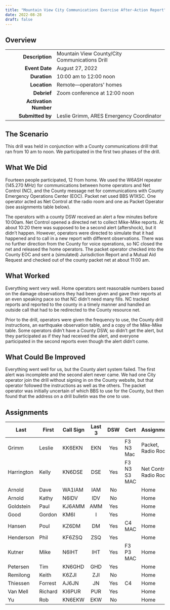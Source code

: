 ```yaml
---
title: "Mountain View City Communications Exercise After-Action Report"
date: 2022-08-28
draft: false
---
```


## Overview

|                       |                                                |
| --------------------: | :--------------------------------------------- |
|       **Description** | Mountain View County/City Communications Drill |
|        **Event Date** | August 27, 2022                                |
|          **Duration** | 10:00 am to 12:00 noon                         |
|          **Location** | Remote—operators' homes                        |
|           **Debrief** | Zoom conference at 12:00 noon                  |
| **Activation Number** |                                                |
|      **Submitted by** | Leslie Grimm, ARES Emergency Coordinator       |

## The Scenario

This drill was held in conjunction with a County communications drill that ran from 10 am to
noon. We participated in the first two phases of the drill.

## What We Did

Fourteen people participated, 12 from home. We used the W6ASH repeater (145.270 MHz) for
communications between home operators and Net Control (NC), and the County message net for
communications with County Emergency Operations Center (EOC). Packet net used BBS W1XSC. One operator acted as Net
Control at the radio room and one as Packet Operator (see assignments table below).

The operators with a county DSW received an alert a few minutes before 10:00am. Net Control
opened a directed net to collect Mike-Mike reports. At about 10:20 there was supposed to be a
second alert (aftershock), but it didn’t happen. However, operators were directed to simulate
that it had happened and to call in a new report with different observations. There was no
further direction from the County for voice operations, so NC closed the net and released the
home operators. The packet operator checked into the County EOC and sent a (simulated)
Jurisdiction Report and a Mutual Aid Request and checked out of the county packet net at
about 11:00 am.

## What Worked

Everything went very well. Home operators sent reasonable numbers based on the damage
observations they had been given and gave their reports at an even speaking pace so that NC
didn’t need many fills. NC tracked reports and reported to the county in a timely manner and
handled an outside call that had to be redirected to the County resource net.

Prior to the drill, operators were given the frequency to use, the County drill instructions, an
earthquake observation table, and a copy of the Mike-Mike table. Some operators didn’t have
a County DSW, so didn’t get the alert, but they participated as if they had received the alert,
and everyone participated in the second reports even though the alert didn’t come.

## What Could Be Improved

Everything went well for us, but the County alert system failed. The first alert was incomplete
and the second alert never came. We had one City operator join the drill without signing in on
the County website, but that operator followed the instructions as well as the others. The
packet operator was initially uncertain of which BBS to use for the County, but then found that
the address on a drill bulletin was the one to use.

## Assignments

| Last       | First   | Call Sign | Last 3 | DSW | Cert         | Assignment |
| --------   | ------  | --------- | :----: | :-: | ------------ | ---------- |
| Grimm      | Leslie  | KK6EKN    | EKN    | Yes | F3 N3 Mac    | Packet, Radio Room
| Harrington | Kelly   | KN6DSE    | DSE    | Yes | F3 N3 S3 MAC | Net Control, Radio Room
| Arnold     | Dave    | WA1IAM    | IAM    | No  |              | Home
| Arnold     | Kathy   | N6IDV     | IDV    | No  |              | Home
| Goldstein  | Paul    | KJ6AMM    | AMM    | Yes |              | Home
| Good       | Gordon  | KM6I      | I      | Yes |              | Home
| Hansen     | Poul    | KZ6DM     | DM     | Yes | C4 MAC       | Home
| Henderson  | Phil    | KF6ZSQ    | ZSQ    | Yes |              | Home
| Kutner     | Mike    | N6IHT     | IHT    | Yes | F3 P3 MAC    | Home
| Petersen   | Tim     | KN6GHD    | GHD    | Yes |              | Home
| Remilong   | Keith   | K6ZJI     | ZJI    | No  |              | Home
| Thiessen   | Forrest | AJ6JN     | JN     | Yes | C4           | Home
| Van Mell   | Richard | KI6PUR    | PUR    | Yes |              | Home
| Yu         | Rob     | KN6EKW    | EKW    | No  |              | Home
